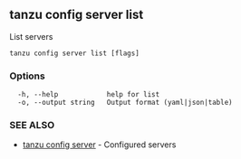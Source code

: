 ## tanzu config server list

List servers

```
tanzu config server list [flags]
```

### Options

```
  -h, --help            help for list
  -o, --output string   Output format (yaml|json|table)
```

### SEE ALSO

* [tanzu config server](tanzu_config_server.md)	 - Configured servers

